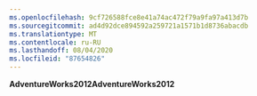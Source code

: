 ```yaml
---
ms.openlocfilehash: 9cf726588fce8e41a74ac472f79a9fa97a413d7b
ms.sourcegitcommit: ad4d92dce894592a259721a1571b1d8736abacdb
ms.translationtype: MT
ms.contentlocale: ru-RU
ms.lasthandoff: 08/04/2020
ms.locfileid: "87654826"
---
```

  <span data-ttu-id="ae2f0-101">**AdventureWorks2012**</span><span class="sxs-lookup"><span data-stu-id="ae2f0-101">**AdventureWorks2012**</span></span>  